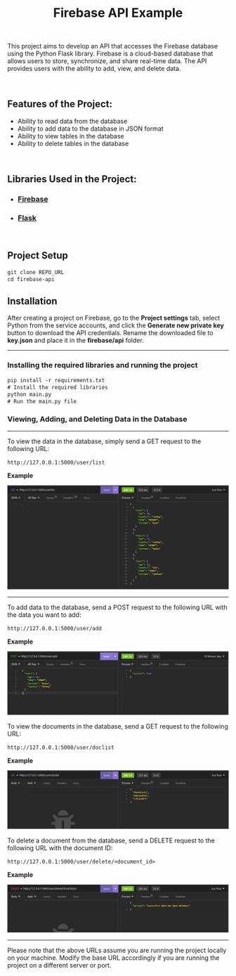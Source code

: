 <h1 id="eng" align="center">Firebase API Example</h1>

<br>

This project aims to develop an API that accesses the Firebase database using the Python Flask library. Firebase is a cloud-based database that allows users to store, synchronize, and share real-time data. The API provides users with the ability to add, view, and delete data.

<br>

## Features of the Project:

-   Ability to read data from the database
-   Ability to add data to the database in JSON format
-   Ability to view tables in the database
-   Ability to delete tables in the database

<br>

## Libraries Used in the Project:

-   ### [Firebase](https://pypi.org/project/firebase-admin/)

-   ### [Flask](https://pypi.org/project/Flask/)

<br>

## Project Setup

```shell
git clone REPO_URL
cd firebase-api
```

## Installation

After creating a project on Firebase, go to the **Project settings** tab, select Python from the service accounts, and click the **Generate new private key** button to download the API credentials. Rename the downloaded file to **key.json** and place it in the **firebase/api** folder.

<hr>

### Installing the required libraries and running the project

```shell
pip install -r requirements.txt
# Install the required libraries
python main.py
# Run the main.py file
```

### Viewing, Adding, and Deleting Data in the Database

<hr>

To view the data in the database, simply send a GET request to the following URL:

```shell
http://127.0.0.1:5000/user/list
```

**Example**

![image](/images/example1.png)

<hr>

To add data to the database, send a POST request to the following URL with the data you want to add:

```shell
http://127.0.0.1:5000/user/add
```

**Example**

![image](/images/example2.png)

To view the documents in the database, send a GET request to the following URL:

```shell
http://127.0.0.1:5000/user/doclist
```

**Example**

![image](/images/example3.png)

To delete a document from the database, send a DELETE request to the following URL with the document ID:

```shell
http://127.0.0.1:5000/user/delete/<document_id>
```

**Example**

![image](/images/example4.png)

<hr>

Please note that the above URLs assume you are running the project locally on your machine. Modify the base URL accordingly if you are running the project on a different server or port.
